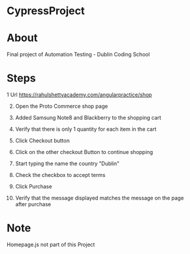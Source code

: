 # CypressProject

# About
Final project of Automation Testing - Dublin Coding School


# Steps 
1 Url  https://rahulshettyacademy.com/angularpractice/shop

2. Open the Proto Commerce shop page

3. Added Samsung Note8 and Blackberry to the shopping cart

4. Verify that there is only 1 quantity for each item in the cart

5. Click Checkout button

6. Click on the other checkout Button to continue shopping


7. Start typing the name the country "Dublin"


8. Check the checkbox to accept terms


9. Click Purchase



10. Verify that the message displayed matches the message on the page after purchase 


# Note
Homepage.js not part of this Project
